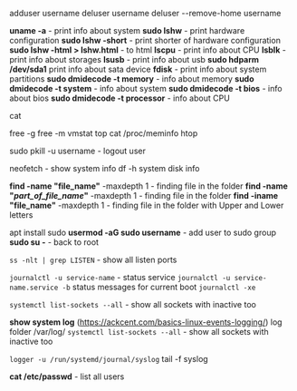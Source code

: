 adduser username
deluser username
deluser --remove-home username


**uname -a** - print info about system
**sudo  lshw** - print hardware configuration
**sudo  lshw -short** - print shorter of hardware configuration
**sudo lshw -html > lshw.html** - to html
**lscpu** - print info about CPU
**lsblk** - print info about storages
**lsusb** - print info about usb
**sudo hdparm **/dev/sda1**** print info about sata device
**fdisk** - print info about system partitions
**sudo dmidecode -t memory** - info about memory
**sudo dmidecode -t system** - info about system
**sudo dmidecode -t bios** - info about bios
**sudo dmidecode -t processor** - info about CPU

cat

free -g
free -m
vmstat
top 
cat /proc/meminfo
htop


sudo pkill -u username - logout user


neofetch - show system info
df -h  system disk info

  
**find -name "file_name"** -maxdepth 1 - finding file in the folder
**find -name "*part_of_file_name*"** -maxdepth 1 - finding file in the folder
**find -iname "file_name"** -maxdepth 1 - finding file in the folder with Upper and Lower letters

apt install sudo
**usermod -aG sudo username** - add user to sudo group
**sudo su -** - back to root

`ss -nlt | grep LISTEN` - show all listen ports

`journalctl -u service-name` - status service
`journalctl -u service-name.service -b` status messages for current boot
`journalctl -xe`


`systemctl list-sockets --all`  - show all sockets with inactive too 

**show system log**  (https://ackcent.com/basics-linux-events-logging/)
log folder /var/log/
`systemctl list-sockets --all`  - show all sockets with inactive too 

`logger -u /run/systemd/journal/syslog`
tail -f syslog

**cat /etc/passwd** - list all users